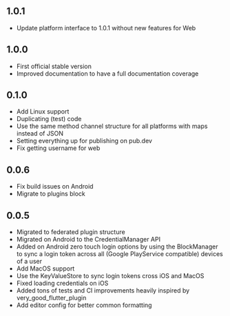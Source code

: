 ## 1.0.1

* Update platform interface to 1.0.1 without new features for Web

## 1.0.0

* First official stable version
* Improved documentation to have a full documentation coverage

## 0.1.0

* Add Linux support
* Duplicating (test) code
* Use the same method channel structure for all platforms with maps instead of
  JSON
* Setting everything up for publishing on pub.dev
* Fix getting username for web

## 0.0.6

* Fix build issues on Android
* Migrate to plugins block

## 0.0.5

* Migrated to federated plugin structure
* Migrated on Android to the CredentialManager API
* Added on Android zero touch login options by using the BlockManager to sync a
  login token across all (Google PlayService compatible) devices of a user
* Add MacOS support
* Use the KeyValueStore to sync login tokens cross iOS and MacOS
* Fixed loading credentials on iOS
* Added tons of tests and CI improvements heavily inspired by
  very_good_flutter_plugin
* Add editor config for better common formatting
